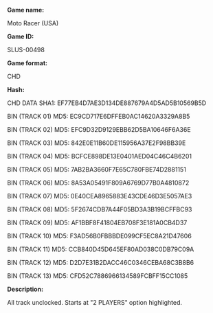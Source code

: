 **Game name:**

Moto Racer (USA)

**Game ID:**

SLUS-00498

**Game format:**

CHD

**Hash:**

CHD DATA SHA1: EF77EB4D7AE3D134DE887679A4D5AD5B10569B5D

BIN (TRACK 01) MD5: EC9CD717E6DFFEB0AC14620A3329A8B5

BIN (TRACK 02) MD5: EFC9D32D9129EBB62D5BA10646F6A36E

BIN (TRACK 03) MD5: 842E0E11B60DE115956A37E2F98BB39E

BIN (TRACK 04) MD5: BCFCE898DE13E0401AED04C46C4B6201

BIN (TRACK 05) MD5: 7AB2BA3660F7E65C780FBE74D2881151

BIN (TRACK 06) MD5: 8A53A05491F809A6769D77B0A4810872

BIN (TRACK 07) MD5: 0E40CEA8965883E43CDE46D3E5057AE3

BIN (TRACK 08) MD5: 5F2674CDB7A44F05BD3A3B19BCFFBC93

BIN (TRACK 09) MD5: AF1BBF8F41804EB708F3E181A0CB4D37

BIN (TRACK 10) MD5: F3AD56B0FBBBDE099CF5EC8A21D47606

BIN (TRACK 11) MD5: CCB840D45D645EF80AD038C0DB79C09A

BIN (TRACK 12) MD5: D2D7E31B2DACC46C0346CEBA68C3B8B6

BIN (TRACK 13) MD5: CFD52C7886966134589FCBFF15CC1085

**Description:**

All track unclocked. Starts at "2 PLAYERS" option highlighted.